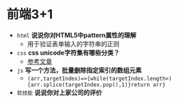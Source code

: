 # 前端3+1
- `html` **说说你对HTML5中pattern属性的理解**
  - 用于验证表单输入的字符串的正则
- `css` **css unicode字符集有哪些分类？**
  - [参考文章](https://blog.csdn.net/wy_97/article/details/77749405)
- `js` **写一个方法，批量删除指定索引的数组元素**
  - `(arr,targetIndex)=>{while(targetIndex.length>){arr.splice(targetIndex.pop(),1)}return arr}`
- `软技能` **说说你对上家公司的评价**